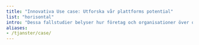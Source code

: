 ```yaml
---
title: "Innovativa Use case: Utforska vår plattforms potential"
list: "horisontal"
intro: "Dessa fallstudier belyser hur företag och organisationer över olika sektorer har utnyttjat vår molninfrastruktur för att driva innovation, effektivisera drift och säkra kritiska data."
aliases:
- /tjanster/case/
---
```


